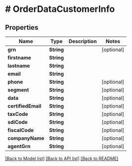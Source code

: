 # # OrderDataCustomerInfo


## Properties 


Name | Type | Description | Notes
------------ | ------------- | ------------- | -------------
**grn**| **String** |   | [optional]
**firstname**| **String** |   |
**lastname**| **String** |   |
**email**| **String** |   |
**phone**| **String** |   | [optional]
**segment**| **String** |   | [optional]
**data**| **String** |   | [optional]
**certifiedEmail**| **String** |   | [optional]
**taxCode**| **String** |   | [optional]
**sdiCode**| **String** |   | [optional]
**fiscalCode**| **String** |   | [optional]
**companyName**| **String** |   | [optional]
**agentGrn**| **String** |   | [optional]


[[Back to Model list]](../../README.md#models) [[Back to API list]](../../README.md#endpoints) [[Back to README]](../../README.md)

